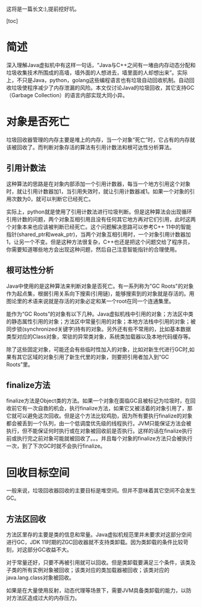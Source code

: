这将是一篇长文:),提前挖好坑。

[toc]

# 简述

深入理解Java虚拟机中有这样一句话，“Java与C++之间有一堵由内存动态分配和垃圾收集技术所围成的高墙，墙外面的人想进去，墙里面的人却想出来”。实际上，不只是Java，python，golang这些编程语言也有垃圾自动回收机制。自动回收垃圾使程序减少了内存泄漏的风险。本文仅讨论Java的垃圾回收，其它支持GC（Garbage Collection）的语言内部实现大同小异。

# 对象是否死亡

垃圾回收器管理的内存主要是堆上的内存，当一个对象“死亡”时，它占有的内存就该被回收了。而判断对象存活的算法有引用计数法和根可达性分析算法。

## 引用计数法

这种算法的思路是在对象内部添加一个引用计数器，每当一个地方引用这个对象时，就让引用计数器加1，当引用失效时，就让引用计数器减1。如果一个对象的引用次数为0，就可以判断它已经死亡。

实际上，python就是使用了引用计数法进行垃圾判断。但是这种算法会出现循环引用计数的问题，两个对象互相引用且没有任何其它地方再对它们引用，此时这两个对象本来也应该被判断已经死亡。这个问题解决思路可以参考C++ 11中的智能指针(shared_ptr和weak_ptr)，当两个对象互相引用时，一个对象引用计数器加1，让另一个不变。但是这种方法很复杂，C++也还是把这个问题交给了程序员，你需要知道哪些地方会出现这种问题，然后自己注意智能指针的合理使用。

## 根可达性分析

Java中使用的是这种算法来判断对象是否死亡。有一系列称为"GC Roots"的对象作为起点集，根据引用关系向下搜索(引用链)，能够搜索到的对象就是存活的。用图论里的术语来说就是存活的对象必定和某一个root在同一个连通集里。

能作为“GC Roots”的对象有以下几种。Java虚拟机栈中引用的对象；方法区中类的静态属性引用的对象；方法区中常量引用的对象；本地方法栈中引用的对象；被同步锁(synchronized关键字)持有的对象。另外还有些不常用的，比如基本数据类型对应的Class对象，常驻的异常类对象，系统类加载器以及本地代码缓存等。

除了这些固定对象，可能还会有些临时性加入的对象，比如对新生代进行GC时,如果有其它区域的对象引用了新生代里的对象，则要把引用者加入到“GC Roots”里。

## finalize方法

finalize方法是Object类的方法。如果一个对象在面临GC且被标记为垃圾时，在回收前它有一次自救的机会，执行finalize方法，如果它又被活着的对象引用了，那它就可以避免这次回收。但是这个方法比较鸡肋，因为所有要执行finalize的对象都会被丢到一个队列，由一个低调度优先级的线程执行。JVM只能保证方法会被执行，但不能保证何时执行或在对象被回收前是否执行。这样的话在finalize执行前或执行完之前对象可能就被回收了。。。并且每个对象的finalize方法只会被执行一次，到了下次GC时就不会执行finalize。

# 回收目标空间

一般来说，垃圾回收器回收的主要目标是堆空间。但并不意味着其它空间不会发生GC。

## 方法区回收

方法区里存的主要是类的信息和常量。Java虚拟机规范里并未要求对这部分空间进行GC，JDK 11时期的ZGC回收器就不支持类卸载。因为类卸载的条件比较苛刻，对这部分GC收益不大。

对于常量还好，只要不再被引用就可以回收。但是类卸载要满足三个条件，该类及子类的所有实例对象被回收；该类对应的类加载器被回收；该类对应的java.lang.class对象被回收。

如果是在大量使用反射，动态代理等场景下，需要JVM具备类卸载的能力，以防对方法区造成过大的内存压力。





